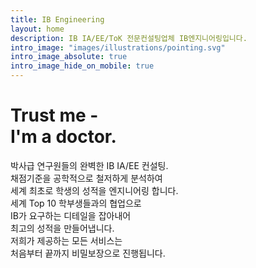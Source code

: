 ```yaml
---
title: IB Engineering
layout: home
description: IB IA/EE/ToK 전문컨설팅업체 IB엔지니어링입니다.
intro_image: "images/illustrations/pointing.svg"
intro_image_absolute: true
intro_image_hide_on_mobile: true
---
```


# Trust me - <br/> I'm a doctor.

박사급 연구원들의 완벽한 IB IA/EE 컨설팅. <br> 채점기준을 공학적으로 철저하게 분석하여 <br> 세계 최초로 학생의 성적을 엔지니어링 합니다. <br> 세계 Top 10 학부생들과의 협업으로 <br> IB가 요구하는 디테일을 잡아내어 <br>최고의 성적을 만들어냅니다. <br> 저희가 제공하는 모든 서비스는<br> 처음부터 끝까지 비밀보장으로 진행됩니다.
